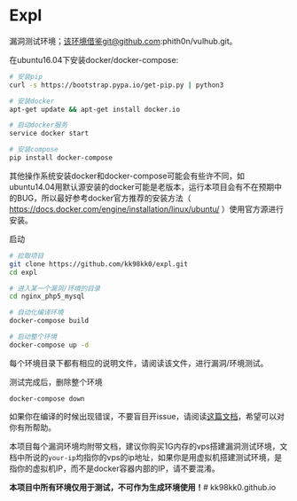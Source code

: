 # Expl
漏洞测试环境；该环境借鉴git@github.com:phith0n/vulhub.git。

在ubuntu16.04下安装docker/docker-compose:

```bash
# 安装pip
curl -s https://bootstrap.pypa.io/get-pip.py | python3

# 安装docker
apt-get update && apt-get install docker.io

# 启动docker服务
service docker start

# 安装compose
pip install docker-compose 
```

其他操作系统安装docker和docker-compose可能会有些许不同，如ubuntu14.04用默认源安装的docker可能是老版本，运行本项目会有不在预期中的BUG，所以最好参考docker官方推荐的安装方法（ https://docs.docker.com/engine/installation/linux/ubuntu/ ）使用官方源进行安装。

启动

```bash
# 拉取项目
git clone https://github.com/kk98kk0/expl.git
cd expl

# 进入某一个漏洞/环境的目录
cd nginx_php5_mysql

# 自动化编译环境
docker-compose build

# 启动整个环境
docker-compose up -d
```

每个环境目录下都有相应的说明文件，请阅读该文件，进行漏洞/环境测试。

测试完成后，删除整个环境

```
docker-compose down
```

如果你在编译的时候出现错误，不要盲目开issue，请阅读[这篇文档](https://github.com/phith0n/vulhub/wiki/%E7%BC%96%E8%AF%91%E5%A4%B1%E8%B4%A5%E7%9A%84%E5%8E%9F%E5%9B%A0)，希望可以对你有所帮助。

本项目每个漏洞环境均附带文档，建议你购买1G内存的vps搭建漏洞测试环境，文档中所说的`your-ip`均指你的vps的ip地址，如果你是用虚拟机搭建测试环境，是指你的虚拟机IP，而不是docker容器内部的IP，请不要混淆。

**本项目中所有环境仅用于测试，不可作为生成环境使用！**# kk98kk0.github.io
